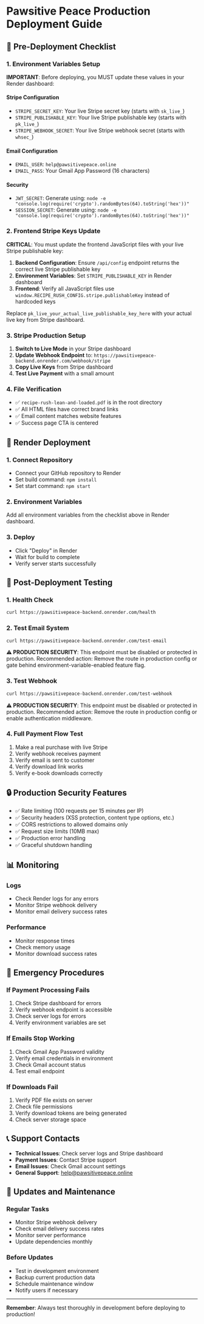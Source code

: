 # Pawsitive Peace Production Deployment Guide

## 🚀 Pre-Deployment Checklist

### 1. Environment Variables Setup

**IMPORTANT**: Before deploying, you MUST update these values in your Render dashboard:

#### Stripe Configuration
- `STRIPE_SECRET_KEY`: Your live Stripe secret key (starts with `sk_live_`)
- `STRIPE_PUBLISHABLE_KEY`: Your live Stripe publishable key (starts with `pk_live_`)
- `STRIPE_WEBHOOK_SECRET`: Your live Stripe webhook secret (starts with `whsec_`)

#### Email Configuration
- `EMAIL_USER`: `help@pawsitivepeace.online`
- `EMAIL_PASS`: Your Gmail App Password (16 characters)

#### Security
- `JWT_SECRET`: Generate using: `node -e "console.log(require('crypto').randomBytes(64).toString('hex'))"`
- `SESSION_SECRET`: Generate using: `node -e "console.log(require('crypto').randomBytes(64).toString('hex'))"`

### 2. Frontend Stripe Keys Update

**CRITICAL**: You must update the frontend JavaScript files with your live Stripe publishable key:

1. **Backend Configuration**: Ensure `/api/config` endpoint returns the correct live Stripe publishable key
2. **Environment Variables**: Set `STRIPE_PUBLISHABLE_KEY` in Render dashboard
3. **Frontend**: Verify all JavaScript files use `window.RECIPE_RUSH_CONFIG.stripe.publishableKey` instead of hardcoded keys

Replace `pk_live_your_actual_live_publishable_key_here` with your actual live key from Stripe dashboard.

### 3. Stripe Production Setup

1. **Switch to Live Mode** in your Stripe dashboard
2. **Update Webhook Endpoint** to: `https://pawsitivepeace-backend.onrender.com/webhook/stripe`
3. **Copy Live Keys** from Stripe dashboard
4. **Test Live Payment** with a small amount

### 4. File Verification

- ✅ `recipe-rush-lean-and-loaded.pdf` is in the root directory
- ✅ All HTML files have correct brand links
- ✅ Email content matches website features
- ✅ Success page CTA is centered

## 🔧 Render Deployment

### 1. Connect Repository
- Connect your GitHub repository to Render
- Set build command: `npm install`
- Set start command: `npm start`

### 2. Environment Variables
Add all environment variables from the checklist above in Render dashboard.

### 3. Deploy
- Click "Deploy" in Render
- Wait for build to complete
- Verify server starts successfully

## 🧪 Post-Deployment Testing

### 1. Health Check
```bash
curl https://pawsitivepeace-backend.onrender.com/health
```

### 2. Test Email System
```bash
curl https://pawsitivepeace-backend.onrender.com/test-email
```
**⚠️ PRODUCTION SECURITY**: This endpoint must be disabled or protected in production. Recommended action: Remove the route in production config or gate behind environment-variable-enabled feature flag.

### 3. Test Webhook
```bash
curl https://pawsitivepeace-backend.onrender.com/test-webhook
```
**⚠️ PRODUCTION SECURITY**: This endpoint must be disabled or protected in production. Recommended action: Remove the route in production config or enable authentication middleware.

### 4. Full Payment Flow Test
1. Make a real purchase with live Stripe
2. Verify webhook receives payment
3. Verify email is sent to customer
4. Verify download link works
5. Verify e-book downloads correctly

## 🔒 Production Security Features

- ✅ Rate limiting (100 requests per 15 minutes per IP)
- ✅ Security headers (XSS protection, content type options, etc.)
- ✅ CORS restrictions to allowed domains only
- ✅ Request size limits (10MB max)
- ✅ Production error handling
- ✅ Graceful shutdown handling

## 📊 Monitoring

### Logs
- Check Render logs for any errors
- Monitor Stripe webhook delivery
- Monitor email delivery success rates

### Performance
- Monitor response times
- Check memory usage
- Monitor download success rates

## 🚨 Emergency Procedures

### If Payment Processing Fails
1. Check Stripe dashboard for errors
2. Verify webhook endpoint is accessible
3. Check server logs for errors
4. Verify environment variables are set

### If Emails Stop Working
1. Check Gmail App Password validity
2. Verify email credentials in environment
3. Check Gmail account status
4. Test email endpoint

### If Downloads Fail
1. Verify PDF file exists on server
2. Check file permissions
3. Verify download tokens are being generated
4. Check server storage space

## 📞 Support Contacts

- **Technical Issues**: Check server logs and Stripe dashboard
- **Payment Issues**: Contact Stripe support
- **Email Issues**: Check Gmail account settings
- **General Support**: help@pawsitivepeace.online

## 🔄 Updates and Maintenance

### Regular Tasks
- Monitor Stripe webhook delivery
- Check email delivery success rates
- Monitor server performance
- Update dependencies monthly

### Before Updates
- Test in development environment
- Backup current production data
- Schedule maintenance window
- Notify users if necessary

---

**Remember**: Always test thoroughly in development before deploying to production!
